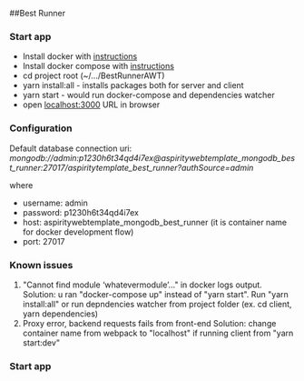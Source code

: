 ##Best Runner

### Start app
* Install docker with [instructions](https://docs.docker.com/install/linux/docker-ce/ubuntu/#set-up-the-repository)
* Install docker compose with [instructions](https://docs.docker.com/compose/install/)
* cd project root (~/.../BestRunnerAWT)
* yarn install:all - installs packages both for server and client
* yarn start - would run docker-compose and dependencies watcher
* open [localhost:3000](http://localhost:3000/) URL in browser

### Configuration
Default database connection uri:
*mongodb://admin:p1230h6t34qd4i7ex@aspiritywebtemplate_mongodb_best_runner:27017/aspiritytemplate_best_runner?authSource=admin*

where
  * username: admin
  * password: p1230h6t34qd4i7ex
  * host: aspiritywebtemplate_mongodb_best_runner (it is container name for docker development flow)
  * port: 27017
  
### Known issues
1. "Cannot find module ‘whatevermodule’..." in docker logs output. 
Solution: u ran "docker-compose up" instead of "yarn start". Run "yarn install:all" or run depndencies watcher from project folder (ex. cd client, yarn dependencies)
2. Proxy error, backend requests fails from front-end
Solution: change container name from webpack to "localhost" if running client from "yarn start:dev"

### Start app

